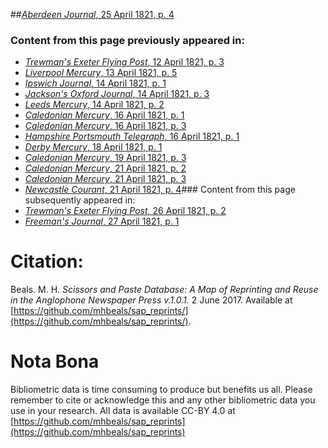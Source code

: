 ##[*Aberdeen Journal*, 25 April 1821, p. 4](https://mhbeals.github.io/sap_html/Aberdeen-Journal/Aberdeen-Journal-25-April-1821-p-4)

### Content from this page previously appeared in:
+ [*Trewman's Exeter Flying Post*, 12 April 1821, p. 3](https://mhbeals.github.io/sap_html/Trewman's-Exeter-Flying-Post/Trewman's-Exeter-Flying-Post-12-April-1821-p-3)
+ [*Liverpool Mercury*, 13 April 1821, p. 5](https://mhbeals.github.io/sap_html/Liverpool-Mercury/Liverpool-Mercury-13-April-1821-p-5)
+ [*Ipswich Journal*, 14 April 1821, p. 1](https://mhbeals.github.io/sap_html/Ipswich-Journal/Ipswich-Journal-14-April-1821-p-1)
+ [*Jackson's Oxford Journal*, 14 April 1821, p. 3](https://mhbeals.github.io/sap_html/Jackson's-Oxford-Journal/Jackson's-Oxford-Journal-14-April-1821-p-3)
+ [*Leeds Mercury*, 14 April 1821, p. 2](https://mhbeals.github.io/sap_html/Leeds-Mercury/Leeds-Mercury-14-April-1821-p-2)
+ [*Caledonian Mercury*, 16 April 1821, p. 1](https://mhbeals.github.io/sap_html/Caledonian-Mercury/Caledonian-Mercury-16-April-1821-p-1)
+ [*Caledonian Mercury*, 16 April 1821, p. 3](https://mhbeals.github.io/sap_html/Caledonian-Mercury/Caledonian-Mercury-16-April-1821-p-3)
+ [*Hampshire Portsmouth Telegraph*, 16 April 1821, p. 1](https://mhbeals.github.io/sap_html/Hampshire-Portsmouth-Telegraph/Hampshire-Portsmouth-Telegraph-16-April-1821-p-1)
+ [*Derby Mercury*, 18 April 1821, p. 1](https://mhbeals.github.io/sap_html/Derby-Mercury/Derby-Mercury-18-April-1821-p-1)
+ [*Caledonian Mercury*, 19 April 1821, p. 3](https://mhbeals.github.io/sap_html/Caledonian-Mercury/Caledonian-Mercury-19-April-1821-p-3)
+ [*Caledonian Mercury*, 21 April 1821, p. 2](https://mhbeals.github.io/sap_html/Caledonian-Mercury/Caledonian-Mercury-21-April-1821-p-2)
+ [*Caledonian Mercury*, 21 April 1821, p. 3](https://mhbeals.github.io/sap_html/Caledonian-Mercury/Caledonian-Mercury-21-April-1821-p-3)
+ [*Newcastle Courant*, 21 April 1821, p. 4](https://mhbeals.github.io/sap_html/Newcastle-Courant/Newcastle-Courant-21-April-1821-p-4)### Content from this page subsequently appeared in:
+ [*Trewman's Exeter Flying Post*, 26 April 1821, p. 2](https://mhbeals.github.io/sap_html/Trewman's-Exeter-Flying-Post/Trewman's-Exeter-Flying-Post-26-April-1821-p-2)
+ [*Freeman's Journal*, 27 April 1821, p. 1](https://mhbeals.github.io/sap_html/Freeman's-Journal/Freeman's-Journal-27-April-1821-p-1)
                    
# Citation: 

Beals. M. H. *Scissors and Paste Database: A Map of Reprinting and Reuse in the Anglophone Newspaper Press v.1.0.1.* 2 June 2017. Available at [https://github.com/mhbeals/sap_reprints/](https://github.com/mhbeals/sap_reprints/). 
                    
# Nota Bona

Bibliometric data is time consuming to produce but benefits us all. Please remember to cite or acknowledge this and any other bibliometric data you use in your research. All data is available CC-BY 4.0 at [https://github.com/mhbeals/sap_reprints](https://github.com/mhbeals/sap_reprints)